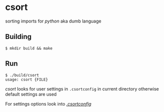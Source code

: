 # csort
sorting imports for *python* aka dumb language

## Building
```
$ mkdir build && make
```

## Run
```
$ ./build/csort
usage: csort {FILE}
```

*csort* looks for user settings in `.csortconfig` in current directory
otherwise default settings are used

For settings options look into *[.csortconfig](.csortconfig)*
